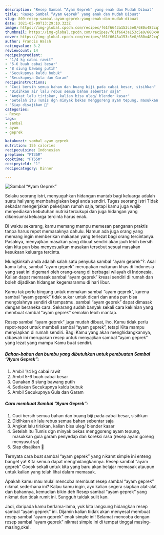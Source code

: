 ```yaml
---
description: "Resep Sambal “Ayam Geprek” yang enak dan Mudah Dibuat"
title: "Resep Sambal “Ayam Geprek” yang enak dan Mudah Dibuat"
slug: 809-resep-sambal-ayam-geprek-yang-enak-dan-mudah-dibuat
date: 2021-05-09T13:29:10.323Z
image: https://img-global.cpcdn.com/recipes/f61f6643a153c5e0/680x482cq70/sambal-ayam-geprek-foto-resep-utama.jpg
thumbnail: https://img-global.cpcdn.com/recipes/f61f6643a153c5e0/680x482cq70/sambal-ayam-geprek-foto-resep-utama.jpg
cover: https://img-global.cpcdn.com/recipes/f61f6643a153c5e0/680x482cq70/sambal-ayam-geprek-foto-resep-utama.jpg
author: Francis Walsh
ratingvalue: 3.2
reviewcount: 14
recipeingredient:
- "1/4 kg cabai rawit"
- "5-6 buah cabai besar"
- "8 siung bawang putih"
- "Secukupnya kaldu bubuk"
- "Secukupnya Gula dan Garam"
recipeinstructions:
- "Cuci bersih semua bahan dan buang biji pada cabai besar, sisihkan"
- "Didihkan air lalu rebus semua bahan sebentar saja"
- "Angkat lalu tiriskan, kalian bisa uleg/ blender kasar"
- "Setelah itu Tumis dgn minyak bekas menggoreng ayam tepung, masukkan gula garam penyedap dan koreksi rasa (resep ayam goreng menyusul ya)"
- "Siap disajikan 🥰"
categories:
- Resep
tags:
- sambal
- ayam
- geprek

katakunci: sambal ayam geprek 
nutrition: 155 calories
recipecuisine: Indonesian
preptime: "PT35M"
cooktime: "PT55M"
recipeyield: "1"
recipecategory: Dinner

---
```



![Sambal “Ayam Geprek”](https://img-global.cpcdn.com/recipes/f61f6643a153c5e0/680x482cq70/sambal-ayam-geprek-foto-resep-utama.jpg)

Selaku seorang istri, menyuguhkan hidangan mantab bagi keluarga adalah suatu hal yang membahagiakan bagi anda sendiri. Tugas seorang istri Tidak sekadar mengerjakan pekerjaan rumah saja, tetapi kamu juga wajib menyediakan kebutuhan nutrisi tercukupi dan juga hidangan yang dikonsumsi keluarga tercinta harus enak.

Di waktu  sekarang, kamu memang mampu memesan panganan praktis tanpa harus repot memasaknya dahulu. Namun ada juga orang yang memang ingin memberikan makanan yang terlezat bagi orang tercintanya. Pasalnya, menyajikan masakan yang dibuat sendiri akan jauh lebih bersih dan kita pun bisa menyesuaikan masakan tersebut sesuai masakan kesukaan keluarga tercinta. 



Mungkinkah anda adalah salah satu penyuka sambal “ayam geprek”?. Asal kamu tahu, sambal “ayam geprek” merupakan makanan khas di Indonesia yang saat ini digemari oleh orang-orang di berbagai wilayah di Indonesia. Kalian dapat memasak sambal “ayam geprek” kreasi sendiri di rumah dan boleh dijadikan hidangan kegemaranmu di hari libur.

Kamu tak perlu bingung untuk memakan sambal “ayam geprek”, karena sambal “ayam geprek” tidak sukar untuk dicari dan anda pun bisa mengolahnya sendiri di tempatmu. sambal “ayam geprek” dapat dimasak dengan beraneka cara. Sekarang sudah banyak sekali cara kekinian yang membuat sambal “ayam geprek” semakin lebih mantap.

Resep sambal “ayam geprek” juga mudah dibuat, lho. Kamu tidak perlu repot-repot untuk membeli sambal “ayam geprek”, tetapi Kita mampu menyiapkan di rumah sendiri. Bagi Kamu yang akan menghidangkannya, dibawah ini merupakan resep untuk menyajikan sambal “ayam geprek” yang lezat yang mampu Kamu buat sendiri.

<!--inarticleads1-->

##### Bahan-bahan dan bumbu yang dibutuhkan untuk pembuatan Sambal “Ayam Geprek”:

1. Ambil 1/4 kg cabai rawit
1. Ambil 5-6 buah cabai besar
1. Gunakan 8 siung bawang putih
1. Sediakan Secukupnya kaldu bubuk
1. Ambil Secukupnya Gula dan Garam




<!--inarticleads2-->

##### Cara membuat Sambal “Ayam Geprek”:

1. Cuci bersih semua bahan dan buang biji pada cabai besar, sisihkan
1. Didihkan air lalu rebus semua bahan sebentar saja
1. Angkat lalu tiriskan, kalian bisa uleg/ blender kasar
1. Setelah itu Tumis dgn minyak bekas menggoreng ayam tepung, masukkan gula garam penyedap dan koreksi rasa (resep ayam goreng menyusul ya)
1. Siap disajikan 🥰




Ternyata cara buat sambal “ayam geprek” yang nikamt simple ini enteng banget ya! Kita semua dapat menghidangkannya. Resep sambal “ayam geprek” Cocok sekali untuk kita yang baru akan belajar memasak ataupun untuk kalian yang telah lihai dalam memasak.

Apakah kamu mau mulai mencoba membuat resep sambal “ayam geprek” nikmat sederhana ini? Kalau kamu ingin, ayo kalian segera siapkan alat-alat dan bahannya, kemudian bikin deh Resep sambal “ayam geprek” yang nikmat dan tidak rumit ini. Sungguh taidak sulit kan. 

Jadi, daripada kamu berlama-lama, yuk kita langsung hidangkan resep sambal “ayam geprek” ini. Dijamin kalian tiidak akan menyesal membuat resep sambal “ayam geprek” enak simple ini! Selamat mencoba dengan resep sambal “ayam geprek” nikmat simple ini di tempat tinggal masing-masing,oke!.

